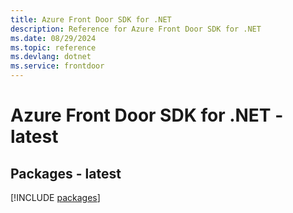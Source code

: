 ```yaml
---
title: Azure Front Door SDK for .NET
description: Reference for Azure Front Door SDK for .NET
ms.date: 08/29/2024
ms.topic: reference
ms.devlang: dotnet
ms.service: frontdoor
---
```

# Azure Front Door SDK for .NET - latest
## Packages - latest
[!INCLUDE [packages](front-door-index.md)]